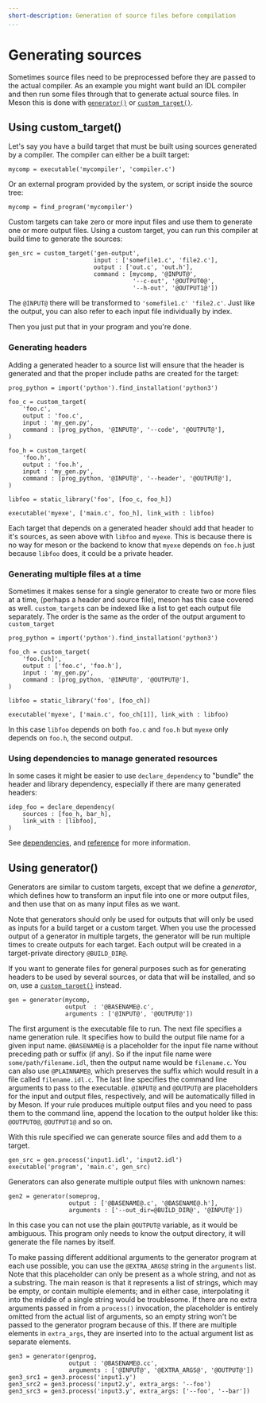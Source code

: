 ```yaml
---
short-description: Generation of source files before compilation
...
```


# Generating sources

Sometimes source files need to be preprocessed before they are passed
to the actual compiler. As an example you might want build an IDL
compiler and then run some files through that to generate actual
source files. In Meson this is done with
[`generator()`](Reference-manual.md#generator) or
[`custom_target()`](Reference-manual.md#custom_target).

## Using custom_target()

Let's say you have a build target that must be built using sources
generated by a compiler. The compiler can either be a built target:

```meson
mycomp = executable('mycompiler', 'compiler.c')
```

Or an external program provided by the system, or script inside the
source tree:

```meson
mycomp = find_program('mycompiler')
```

Custom targets can take zero or more input files and use them to
generate one or more output files. Using a custom target, you can run
this compiler at build time to generate the sources:

```meson
gen_src = custom_target('gen-output',
                        input : ['somefile1.c', 'file2.c'],
                        output : ['out.c', 'out.h'],
                        command : [mycomp, '@INPUT@',
                                   '--c-out', '@OUTPUT0@',
                                   '--h-out', '@OUTPUT1@'])
```

The `@INPUT@` there will be transformed to `'somefile1.c'
'file2.c'`. Just like the output, you can also refer to each input
file individually by index.

Then you just put that in your program and you're done.

### Generating headers

Adding a generated header to a source list will ensure that the header is
generated and that the proper include paths are created for the target:

```meson
prog_python = import('python').find_installation('python3')

foo_c = custom_target(
    'foo.c',
    output : 'foo.c',
    input : 'my_gen.py',
    command : [prog_python, '@INPUT@', '--code', '@OUTPUT@'],
)

foo_h = custom_target(
    'foo.h',
    output : 'foo.h',
    input : 'my_gen.py',
    command : [prog_python, '@INPUT@', '--header', '@OUTPUT@'],
)

libfoo = static_library('foo', [foo_c, foo_h])

executable('myexe', ['main.c', foo_h], link_with : libfoo)
```

Each target that depends on a generated header should add that header to it's sources,
as seen above with `libfoo` and `myexe`. This is because there is no way for
meson or the backend to know that `myexe` depends on `foo.h` just because
`libfoo` does, it could be a private header.

### Generating multiple files at a time

Sometimes it makes sense for a single generator to create two or more files at
a time, (perhaps a header and source file), meson has this case covered as
well. `custom_target`s can be indexed like a list to get each output file
separately. The order is the same as the order of the output argument to
`custom_target`

```meson
prog_python = import('python').find_installation('python3')

foo_ch = custom_target(
    'foo.[ch]',
    output : ['foo.c', 'foo.h'],
    input : 'my_gen.py',
    command : [prog_python, '@INPUT@', '@OUTPUT@'],
)

libfoo = static_library('foo', [foo_ch])

executable('myexe', ['main.c', foo_ch[1]], link_with : libfoo)
```

In this case `libfoo` depends on both `foo.c` and `foo.h` but `myexe` only
depends on `foo.h`, the second output.

### Using dependencies to manage generated resources

In some cases it might be easier to use `declare_dependency` to "bundle" the header
and library dependency, especially if there are many generated headers:

```meson
idep_foo = declare_dependency(
    sources : [foo_h, bar_h],
    link_with : [libfoo],
)
```

See [dependencies](Dependencies.md#declaring-your-own), and
[reference](Reference-manual.md#declare_dependency) for more information.

## Using generator()

Generators are similar to custom targets, except that we define a
*generator*, which defines how to transform an input file into one or
more output files, and then use that on as many input files as we
want.

Note that generators should only be used for outputs that will only be
used as inputs for a build target or a custom target. When you use the
processed output of a generator in multiple targets, the generator
will be run multiple times to create outputs for each target. Each
output will be created in a target-private directory `@BUILD_DIR@`.

If you want to generate files for general purposes such as for
generating headers to be used by several sources, or data that will be
installed, and so on, use a
[`custom_target()`](Reference-manual.md#custom_target) instead.


```meson
gen = generator(mycomp,
                output  : '@BASENAME@.c',
                arguments : ['@INPUT@', '@OUTPUT@'])
```

The first argument is the executable file to run. The next file
specifies a name generation rule. It specifies how to build the output
file name for a given input name. `@BASENAME@` is a placeholder for
the input file name without preceding path or suffix (if any). So if
the input file name were `some/path/filename.idl`, then the output
name would be `filename.c`. You can also use `@PLAINNAME@`, which
preserves the suffix which would result in a file called
`filename.idl.c`. The last line specifies the command line arguments
to pass to the executable. `@INPUT@` and `@OUTPUT@` are placeholders
for the input and output files, respectively, and will be
automatically filled in by Meson. If your rule produces multiple
output files and you need to pass them to the command line, append the
location to the output holder like this: `@OUTPUT0@`, `@OUTPUT1@` and
so on.

With this rule specified we can generate source files and add them to
a target.

```meson
gen_src = gen.process('input1.idl', 'input2.idl')
executable('program', 'main.c', gen_src)
```

Generators can also generate multiple output files with unknown names:

```meson
gen2 = generator(someprog,
                 output : ['@BASENAME@.c', '@BASENAME@.h'],
                 arguments : ['--out_dir=@BUILD_DIR@', '@INPUT@'])
```

In this case you can not use the plain `@OUTPUT@` variable, as it
would be ambiguous. This program only needs to know the output
directory, it will generate the file names by itself.

To make passing different additional arguments to the generator
program at each use possible, you can use the `@EXTRA_ARGS@` string in
the `arguments` list. Note that this placeholder can only be present
as a whole string, and not as a substring. The main reason is that it
represents a list of strings, which may be empty, or contain multiple
elements; and in either case, interpolating it into the middle of a
single string would be troublesome. If there are no extra arguments
passed in from a `process()` invocation, the placeholder is entirely
omitted from the actual list of arguments, so an empty string won't be
passed to the generator program because of this. If there are multiple
elements in `extra_args`, they are inserted into to the actual
argument list as separate elements.

```meson
gen3 = generator(genprog,
                 output : '@BASENAME@.cc',
                 arguments : ['@INPUT@', '@EXTRA_ARGS@', '@OUTPUT@'])
gen3_src1 = gen3.process('input1.y')
gen3_src2 = gen3.process('input2.y', extra_args: '--foo')
gen3_src3 = gen3.process('input3.y', extra_args: ['--foo', '--bar'])
```
